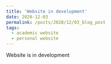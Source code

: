 ```yaml
---
title: 'Website in development'
date: 2020-12-03
permalink: /posts/2020/12/03_blog_post
tags:
  - academic website
  - personal website
---
```


Website is in development

